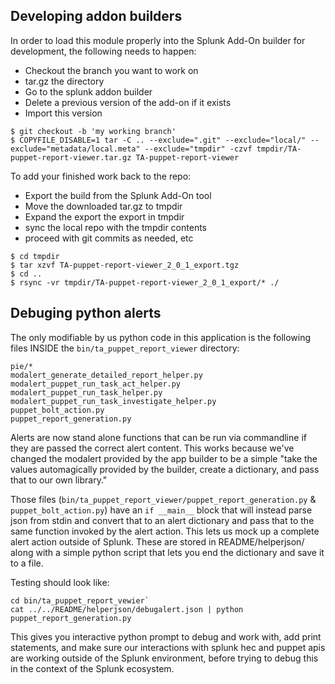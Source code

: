 ## Developing addon builders

In order to load this module properly into the Splunk Add-On builder for development, the following needs to happen:

- Checkout the branch you want to work on
- tar.gz the directory
- Go to the splunk addon builder
- Delete a previous version of the add-on if it exists
- Import this version

```
$ git checkout -b 'my working branch'
$ COPYFILE_DISABLE=1 tar -C .. --exclude=".git" --exclude="local/" --exclude="metadata/local.meta" --exclude="tmpdir" -czvf tmpdir/TA-puppet-report-viewer.tar.gz TA-puppet-report-viewer
```

To add your finished work back to the repo:
- Export the build from the Splunk Add-On tool
- Move the downloaded tar.gz to tmpdir
- Expand the export the export in tmpdir
- sync the local repo with the tmpdir contents
- proceed with git commits as needed, etc

```
$ cd tmpdir
$ tar xzvf TA-puppet-report-viewer_2_0_1_export.tgz
$ cd ..
$ rsync -vr tmpdir/TA-puppet-report-viewer_2_0_1_export/* ./
```

## Debuging python alerts

The only modifiable by us python code in this application is the following files INSIDE the `bin/ta_puppet_report_viewer` directory:
```
pie/*
modalert_generate_detailed_report_helper.py
modalert_puppet_run_task_act_helper.py
modalert_puppet_run_task_helper.py
modalert_puppet_run_task_investigate_helper.py
puppet_bolt_action.py
puppet_report_generation.py
```

Alerts are now stand alone functions that can be run via commandline if they are passed the correct alert content. This works because we've changed the modalert provided by the app builder to be a simple "take the values automagically provided by the builder, create a dictionary, and pass that to our own library."

Those files (`bin/ta_puppet_report_viewer/puppet_report_generation.py` & `puppet_bolt_action.py`) have an `if __main__` block that will instead parse json from stdin and convert that to an alert dictionary and pass that to the same function invoked by the alert action. This lets us mock up a complete alert action outside of Splunk. These are stored in README/helperjson/ along with a simple python script that lets you end the dictionary and save it to a file.

Testing should look like:
```
cd bin/ta_puppet_report_vewier`
cat ../../README/helperjson/debugalert.json | python puppet_report_generation.py
```

This gives you interactive python prompt to debug and work with, add print statements, and make sure our interactions with splunk hec and puppet apis are working outside of the Splunk environment, before trying to debug this in the context of the Splunk ecosystem.
